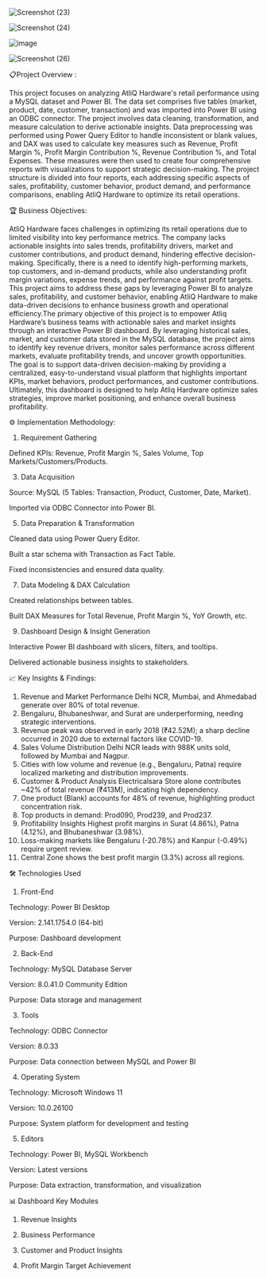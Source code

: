 ![Screenshot (23)](https://github.com/user-attachments/assets/3ded627e-bef2-4800-9915-87d967cef4a6)

![Screenshot (24)](https://github.com/user-attachments/assets/402ded92-92e3-4ca3-a221-a8840d4c15f2)

![image](https://github.com/user-attachments/assets/030a6547-abe4-4aa2-82e1-16d804f4596c)

![Screenshot (26)](https://github.com/user-attachments/assets/988f2508-970f-4037-98e5-4d26024bd413)

📋Project Overview :

This project focuses on analyzing AtliQ Hardware's retail performance using a MySQL dataset and Power BI. The data set comprises five tables (market, product, date, customer, transaction) and was imported into Power BI using an ODBC connector. The project involves data cleaning, transformation, and measure calculation to derive actionable insights. Data preprocessing was performed using Power Query Editor to handle inconsistent or blank values, and DAX was used to calculate key measures such as Revenue, Profit Margin %, Profit Margin Contribution %, Revenue Contribution %, and Total Expenses. These measures were then used to create four comprehensive reports with visualizations to support strategic decision-making. The project structure is divided into four reports, each addressing specific aspects of sales, profitability, customer behavior, product demand, and performance comparisons, enabling AtliQ Hardware to optimize its retail operations.




🏆 Business Objectives: 

AtliQ Hardware faces challenges in optimizing its retail operations due to limited visibility into key performance metrics. The company lacks actionable insights into sales trends, profitability drivers, market and customer contributions, and product demand, hindering effective decision-making. Specifically, there is a need to identify high-performing markets, top customers, and in-demand products, while also understanding profit margin variations, expense trends, and performance against profit targets. This project aims to address these gaps by leveraging Power BI to analyze sales, profitability, and customer behavior, enabling AtliQ Hardware to make data-driven decisions to enhance business growth and operational efficiency.The primary objective of this project is to empower Atliq Hardware’s business teams with actionable sales and market insights through an interactive Power BI dashboard. By leveraging historical sales, market, and customer data stored in the MySQL database, the project aims to identify key revenue drivers, monitor sales performance across different markets, evaluate profitability trends, and uncover growth opportunities. The goal is to support data-driven decision-making by providing a centralized, easy-to-understand visual platform that highlights important KPIs, market behaviors, product performances, and customer contributions. Ultimately, this dashboard is designed to help Atliq Hardware optimize sales strategies, improve market positioning, and enhance overall business profitability.







⚙️ Implementation Methodology: 

1. Requirement Gathering
   
Defined KPIs: Revenue, Profit Margin %, Sales Volume, Top Markets/Customers/Products.


3. Data Acquisition
   
Source: MySQL (5 Tables: Transaction, Product, Customer, Date, Market).

Imported via ODBC Connector into Power BI.


5. Data Preparation & Transformation
   
Cleaned data using Power Query Editor.

Built a star schema with Transaction as Fact Table.

Fixed inconsistencies and ensured data quality.



7. Data Modeling & DAX Calculation
   
Created relationships between tables.

Built DAX Measures for Total Revenue, Profit Margin %, YoY Growth, etc.



9. Dashboard Design & Insight Generation
    
Interactive Power BI dashboard with slicers, filters, and tooltips.

Delivered actionable business insights to stakeholders.






📈 Key Insights & Findings:

1. Revenue and Market Performance Delhi NCR, Mumbai, and Ahmedabad generate over 80% of total revenue.
2. Bengaluru, Bhubaneshwar, and Surat are underperforming, needing strategic interventions.
3. Revenue peak was observed in early 2018 (₹42.52M); a sharp decline occurred in 2020 due to external factors like COVID-19.
4. Sales Volume Distribution Delhi NCR leads with 988K units sold, followed by Mumbai and Nagpur.
5. Cities with low volume and revenue (e.g., Bengaluru, Patna) require localized marketing and distribution improvements.
6. Customer & Product Analysis Electricalsara Store alone contributes ~42% of total revenue (₹413M), indicating high dependency.
7. One product (Blank) accounts for 48% of revenue, highlighting product concentration risk.
8. Top products in demand: Prod090, Prod239, and Prod237.
9. Profitability Insights Highest profit margins in Surat (4.86%), Patna (4.12%), and Bhubaneshwar (3.98%).
10. Loss-making markets like Bengaluru (-20.78%) and Kanpur (-0.49%) require urgent review.
11. Central Zone shows the best profit margin (3.3%) across all regions.






🛠 Technologies Used


1. Front-End

Technology: Power BI Desktop

Version: 2.141.1754.0 (64-bit)

Purpose: Dashboard development


2. Back-End

Technology: MySQL Database Server

Version: 8.0.41.0 Community Edition

Purpose: Data storage and management


3. Tools

Technology: ODBC Connector

Version: 8.0.33

Purpose: Data connection between MySQL and Power BI


4. Operating System

Technology: Microsoft Windows 11

Version: 10.0.26100

Purpose: System platform for development and testing


5. Editors

Technology: Power BI, MySQL Workbench

Version: Latest versions

Purpose: Data extraction, transformation, and visualization







📊 Dashboard Key Modules 

1. Revenue Insights

2. Business Performance

3. Customer and Product Insights

4. Profit Margin Target Achievement

